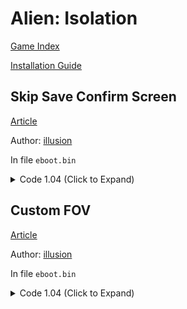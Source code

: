 # Alien: Isolation

[Game Index](README.md#games)

[Installation Guide](https://illusion0001.github.io/install-instructions/)

## Skip Save Confirm Screen

[Article](https://illusion0001.github.io/patches/2021/09/09/AlienIsolation-Patches/)

Author: [illusion](https://twitter.com/illusion0002)

In file `eboot.bin`

<details>
<summary>Code 1.04 (Click to Expand)</summary>

```
0x19BE0A EB
```

</details>

## Custom FOV

[Article](https://illusion0001.github.io/patches/2021/09/09/AlienIsolation-Patches/)

Author: [illusion](https://twitter.com/illusion0002)

In file `eboot.bin`

<details>
<summary>Code 1.04 (Click to Expand)</summary>

```
0x15F8C6 E8 3A 84 1D 00 # Call
0x337D05 C7 84 21 38 00 00 00 00 00 C8 42 C5 FA 10 41 38 C3 # set float
# 00 00 C8 42 = 100.0f as example, tweak this to your liking.
# highlight 00 00 C8 42 for float value
```

</details>
